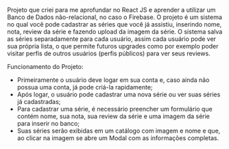 Projeto que criei para me aprofundar no React JS e aprender a utilizar um Banco de Dados não-relacional, no caso o Firebase.
O projeto é um sistema no qual você pode cadastrar as séries que você já assistiu, inserindo nome, nota, review da série e fazendo upload da imagem da série.
O sistema salva as séries separadamente para cada usuário, assim cada usuário pode ver sua própria lista, o que permite futuros upgrades como por exemplo poder visitar perfis de outros usuários (perfis públicos) para ver seus reviews.


Funcionamento do Projeto:
- Primeiramente o usuário deve logar em sua conta e, caso ainda não possua uma conta, já pode criá-la rapidamente;
- Após logar, o usuário pode cadastrar uma nova série ou ver suas séries já cadastradas;
- Para cadastrar uma série, é necessário preencher um formulário que contém nome, sua nota, sua review da série e uma imagem da série para inserir no banco;
- Suas séries serão exibidas em um catálogo com imagem e nome e que, ao clicar na imagem se abre um Modal com as informações completas.